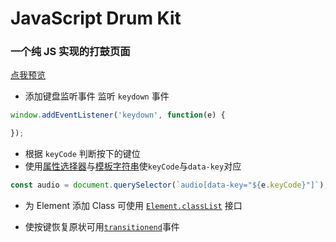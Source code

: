 # JavaScript Drum Kit

### 一个纯 JS 实现的打鼓页面
[点我预览](https://tanteichang.github.io/JavaScript30/01-JavaScriptDrumKit/index-START.html)

- 添加键盘监听事件 监听 `keydown` 事件

```JavaScript
window.addEventListener('keydown', function(e) {

});
```
- 根据 `keyCode` 判断按下的键位
- 使用[属性选择器](https://developer.mozilla.org/zh-CN/docs/Web/CSS/Attribute_selectors)与[模板字符串](https://developer.mozilla.org/zh-CN/docs/Web/JavaScript/Reference/template_strings)使`keyCode`与`data-key`对应
```JavaScript
const audio = document.querySelector(`audio[data-key="${e.keyCode}"]`);
```
- 为 Element 添加 Class 可使用 [`Element.classList`](https://developer.mozilla.org/zh-CN/docs/Web/API/Element/classList) 接口

- 使按键恢复原状可用[`transitionend`](https://developer.mozilla.org/zh-CN/docs/Web/Events/transitionend)事件
